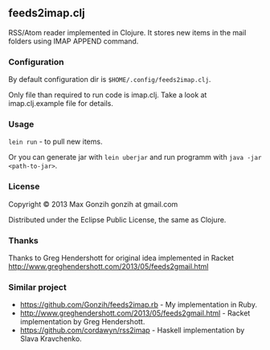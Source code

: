 ## feeds2imap.clj

RSS/Atom reader implemented in Clojure.
It stores new items in the mail folders using IMAP APPEND command.

### Configuration
By default configuration dir is `$HOME/.config/feeds2imap.clj`.

Only file than required to run code is imap.clj. Take a look at imap.clj.example file for details.

### Usage

`lein run` - to pull new items.

Or you can generate jar with `lein uberjar` and run programm with `java -jar <path-to-jar>`.

### License

Copyright © 2013 Max Gonzih gonzih at gmail.com

Distributed under the Eclipse Public License, the same as Clojure.

### Thanks
Thanks to Greg Hendershott for original idea implemented in Racket
http://www.greghendershott.com/2013/05/feeds2gmail.html

### Similar project
* https://github.com/Gonzih/feeds2imap.rb - My implementation in Ruby.
* http://www.greghendershott.com/2013/05/feeds2gmail.html - Racket implementation by Greg Hendershott.
* https://github.com/cordawyn/rss2imap - Haskell implementation by Slava Kravchenko.
